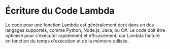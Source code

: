 # Écriture du Code Lambda

Le code pour une fonction Lambda est généralement écrit dans un des langages supportés, comme Python, Node.js, Java, ou C#. Le code doit être optimisé pour s'exécuter rapidement et efficacement, car Lambda facture en fonction du temps d'exécution et de la mémoire utilisée.
